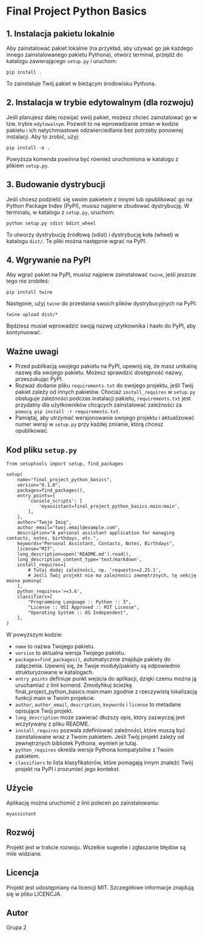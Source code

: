 # Final Project Python Basics

## 1. Instalacja pakietu lokalnie
Aby zainstalować pakiet lokalnie (na przykład, aby używać go jak każdego innego zainstalowanego pakietu Pythona), otwórz terminal, przejdź do katalogu zawierającego `setup.py` i uruchom:
```
pip install .
```
To zainstaluje Twój pakiet w bieżącym środowisku Pythona.

## 2. Instalacja w trybie edytowalnym (dla rozwoju)
Jeśli planujesz dalej rozwijać swój pakiet, możesz chcieć zainstalować go w tzw. trybie `edytowalnym`. Pozwoli to na wprowadzanie zmian w kodzie pakietu i ich natychmiastowe odzwierciedlanie bez potrzeby ponownej instalacji. Aby to zrobić, użyj:
```
pip install -e .
```
Powyższa komenda powinna być również uruchomiona w katalogu z plikiem `setup.py`.

## 3. Budowanie dystrybucji
Jeśli chcesz podzielić się swoim pakietem z innymi lub opublikować go na Python Package Index (PyPI), musisz najpierw zbudować dystrybucję. W terminalu, w katalogu z `setup.py`, uruchom:
```
python setup.py sdist bdist_wheel
```
To utworzy dystrybucję źródłową (sdist) i dystrybucję koła (wheel) w katalogu `dist/`. Te pliki można następnie wgrać na PyPI.

## 4. Wgrywanie na PyPI
Aby wgrać pakiet na PyPI, musisz najpierw zainstalować `twine`, jeśli jeszcze tego nie zrobiłeś:
```
pip install twine
```
Następnie, użyj `twine` do przesłania swoich plików dystrybucyjnych na PyPI:
```
twine upload dist/*
```
Będziesz musiał wprowadzić swoją nazwę użytkownika i hasło do PyPI, aby kontynuować.

## Ważne uwagi
- Przed publikacją swojego pakietu na PyPI, upewnij się, że masz unikalną nazwę dla swojego pakietu. Możesz sprawdzić dostępność nazwy, przeszukując PyPI.
- Rozważ dodanie pliku `requirements.txt` do swojego projektu, jeśli Twój pakiet zależy od innych pakietów. Chociaż `install_requires` w `setup.py` obsługuje zależności podczas instalacji pakietu, `requirements.txt` jest przydatny dla użytkowników chcących zainstalować zależności za `pomocą pip install -r requirements.txt`.
- Pamiętaj, aby utrzymać wersjonowanie swojego projektu i aktualizować numer wersji w `setup.py` przy każdej zmianie, którą chcesz opublikować.


## Kod pliku `setup.py`
```
from setuptools import setup, find_packages

setup(
    name="final_project_python_basics",
    version="0.1.0",
    packages=find_packages(),
    entry_points={
        'console_scripts': [
            'myassistant=final_project_python_basics.main:main',
        ],
    },
    author="Twoje Imię",
    author_email="twoj.email@example.com",
    description="A personal assistant application for managing contacts, notes, birthdays, etc.",
    keywords="Personal Assistant, Contacts, Notes, Birthdays",
    license="MIT",
    long_description=open('README.md').read(),
    long_description_content_type='text/markdown',
    install_requires=[
        # Tutaj dodaj zależności, np. 'requests>=2.25.1',
        # Jeśli Twój projekt nie ma zależności zewnętrznych, tę sekcję można pominąć
    ],
    python_requires='>=3.6',
    classifiers=[
        "Programming Language :: Python :: 3",
        "License :: OSI Approved :: MIT License",
        "Operating System :: OS Independent",
    ],
)
```
W powyższym kodzie:
- `name` to nazwa Twojego pakietu.
- `version` to aktualna wersja Twojego pakietu.
- `packages=find_packages()`, automatycznie znajduje pakiety do załączenia. Upewnij się, że Twoje moduły/pakiety są odpowiednio strukturyzowane w katalogach.
- `entry_points` definiuje punkt wejścia do aplikacji, dzięki czemu można ją uruchamiać z linii komend. Zmodyfikuj ścieżkę final_project_python_basics.main:main zgodnie z rzeczywistą lokalizacją funkcji main w Twoim projekcie.
- `author`, `author_email`, `description`, `keywords` i `license` to metadane opisujące Twój projekt.
- `long_description` może zawierać dłuższy opis, który zazwyczaj jest wczytywany z pliku README.
- `install_requires` pozwala zdefiniować zależności, które muszą być zainstalowane wraz z Twoim pakietem. Jeśli Twój projekt zależy od zewnętrznych bibliotek Pythona, wymień je tutaj.
- `python_requires` określa wersje Pythona kompatybilne z Twoim pakietem.
- `classifiers` to lista klasyfikatorów, które pomagają innym znaleźć Twój projekt na PyPI i zrozumieć jego kontekst.

## Użycie

Aplikację można uruchomić z linii poleceń po zainstalowaniu:
```
myassistant
```

## Rozwój

Projekt jest w trakcie rozwoju. Wszelkie sugestie i zgłaszanie błędów są mile widziane.

## Licencja

Projekt jest udostępniany na licencji MIT. Szczegółowe informacje znajdują się w pliku LICENCJA.

## Autor

Grupa 2
